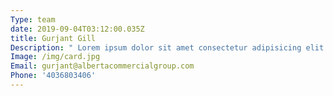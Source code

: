 ```yaml
---
Type: team
date: 2019-09-04T03:12:00.035Z
title: Gurjant Gill
Description: " Lorem ipsum dolor sit amet consectetur adipisicing elit. Magnam\r\n\n\\    consequatur laborum illum, tempore asperiores recusandae itaque fuga\r\n\n\\    numquam rerum doloremque obcaecati quae excepturi nobis eligendi\r\n\n\\    possimus qui ab rem quo."
Image: /img/card.jpg
Email: gurjant@albertacommercialgroup.com
Phone: '4036803406'
---
```


